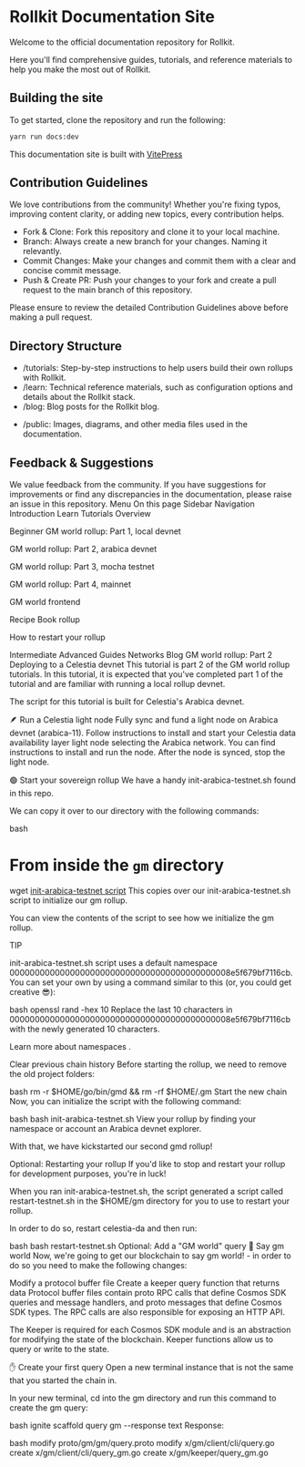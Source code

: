 
# Rollkit Documentation Site

Welcome to the official documentation repository for Rollkit.

Here you'll find comprehensive guides, tutorials, and reference materials to help you make the most out of Rollkit.

## Building the site

To get started, clone the repository and run the following:

```bash
yarn run docs:dev
```

This documentation site is built with [VitePress](https://vitepress.dev)

## Contribution Guidelines

We love contributions from the community! Whether you're fixing typos, improving content clarity, or adding new topics, every contribution helps.

* Fork & Clone: Fork this repository and clone it to your local machine.
* Branch: Always create a new branch for your changes. Naming it relevantly.
* Commit Changes: Make your changes and commit them with a clear and concise commit message.
* Push & Create PR: Push your changes to your fork and create a pull request to the main branch of this repository.

Please ensure to review the detailed Contribution Guidelines above before making a pull request.

## Directory Structure

* /tutorials: Step-by-step instructions to help users build their own rollups with Rollkit.
* /learn: Technical reference materials, such as configuration options and details about the Rollkit stack.
* /blog: Blog posts for the Rollkit blog.
<!-- * /guides [WIP]: In-depth articles that cover specific topics in detail. -->
* /public: Images, diagrams, and other media files used in the documentation.

## Feedback & Suggestions

We value feedback from the community. If you have suggestions for improvements or find any discrepancies in the documentation, please raise an issue in this repository.
Menu
On this page
Sidebar Navigation
Introduction
Learn
Tutorials
Overview

Beginner
GM world rollup: Part 1, local devnet

GM world rollup: Part 2, arabica devnet

GM world rollup: Part 3, mocha testnet

GM world rollup: Part 4, mainnet

GM world frontend

Recipe Book rollup

How to restart your rollup

Intermediate
Advanced
Guides
Networks
Blog
GM world rollup: Part 2
Deploying to a Celestia devnet
This tutorial is part 2 of the GM world rollup tutorials. In this tutorial, it is expected that you've completed part 1 of the tutorial and are familiar with running a local rollup devnet.

The script for this tutorial is built for Celestia's Arabica devnet.

🪶 Run a Celestia light node
Fully sync and fund a light node on Arabica devnet (arabica-11). Follow instructions to install and start your Celestia data availability layer light node selecting the Arabica network. You can find instructions to install and run the node. After the node is synced, stop the light node.

🟢 Start your sovereign rollup
We have a handy init-arabica-testnet.sh found in this repo.

We can copy it over to our directory with the following commands:

bash
# From inside the `gm` directory
wget [init-arabica-testnet script](https://raw.githubusercontent.com/rollkit/docs/main/scripts/gm/init-arabica-testnet.sh)
This copies over our init-arabica-testnet.sh script to initialize our gm rollup.

You can view the contents of the script to see how we initialize the gm rollup.

TIP

init-arabica-testnet.sh script uses a default namespace 00000000000000000000000000000000000000000008e5f679bf7116cb. You can set your own by using a command similar to this (or, you could get creative 😎):

bash
openssl rand -hex 10
Replace the last 10 characters in 00000000000000000000000000000000000000000008e5f679bf7116cb with the newly generated 10 characters.

Learn more about namespaces .

Clear previous chain history
Before starting the rollup, we need to remove the old project folders:

bash
rm -r $HOME/go/bin/gmd && rm -rf $HOME/.gm
Start the new chain
Now, you can initialize the script with the following command:

bash
bash init-arabica-testnet.sh
View your rollup by finding your namespace or account an Arabica devnet explorer.

With that, we have kickstarted our second gmd rollup!

Optional: Restarting your rollup
If you'd like to stop and restart your rollup for development purposes, you're in luck!

When you ran init-arabica-testnet.sh, the script generated a script called restart-testnet.sh in the $HOME/gm directory for you to use to restart your rollup.

In order to do so, restart celestia-da and then run:

bash
bash restart-testnet.sh
Optional: Add a "GM world" query
💬 Say gm world
Now, we're going to get our blockchain to say gm world! - in order to do so you need to make the following changes:

Modify a protocol buffer file
Create a keeper query function that returns data
Protocol buffer files contain proto RPC calls that define Cosmos SDK queries and message handlers, and proto messages that define Cosmos SDK types. The RPC calls are also responsible for exposing an HTTP API.

The Keeper is required for each Cosmos SDK module and is an abstraction for modifying the state of the blockchain. Keeper functions allow us to query or write to the state.

✋ Create your first query
Open a new terminal instance that is not the same that you started the chain in.

In your new terminal, cd into the gm directory and run this command to create the gm query:

bash
ignite scaffold query gm --response text
Response:

bash
modify proto/gm/gm/query.proto
modify x/gm/client/cli/query.go
create x/gm/client/cli/query_gm.go
create x/gm/keeper/query_gm.go

